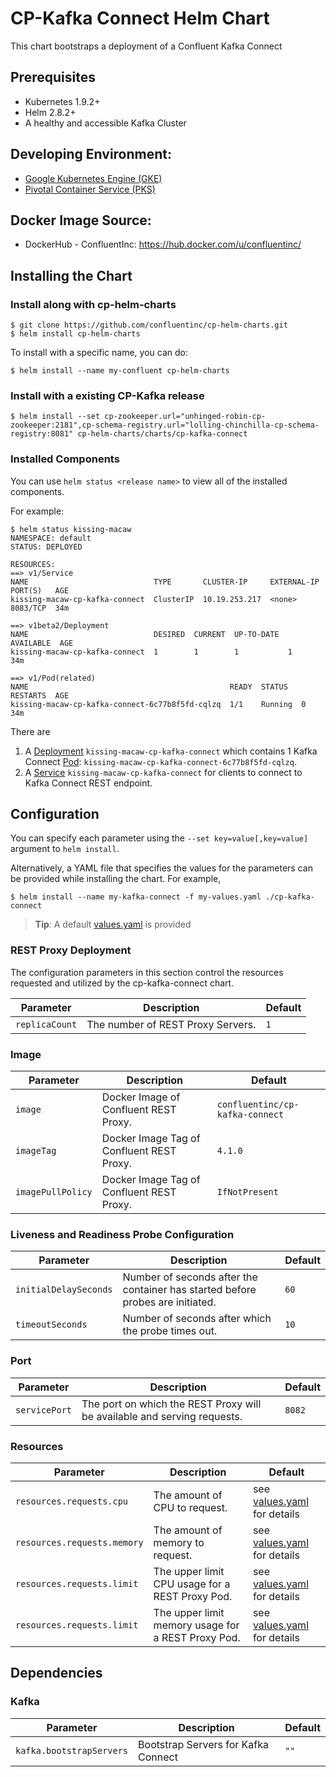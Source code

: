 # CP-Kafka Connect Helm Chart
This chart bootstraps a deployment of a Confluent Kafka Connect

## Prerequisites
* Kubernetes 1.9.2+
* Helm 2.8.2+
* A healthy and accessible Kafka Cluster

## Developing Environment: 
* [Google Kubernetes Engine (GKE)](https://cloud.google.com/kubernetes-engine/)
* [Pivotal Container Service (PKS)](https://pivotal.io/platform/pivotal-container-service)

## Docker Image Source: 
* DockerHub - ConfluentInc: https://hub.docker.com/u/confluentinc/

## Installing the Chart
### Install along with cp-helm-charts
```console
$ git clone https://github.com/confluentinc/cp-helm-charts.git
$ helm install cp-helm-charts
```

To install with a specific name, you can do:
```console
$ helm install --name my-confluent cp-helm-charts
```

### Install with a existing CP-Kafka release
```console
$ helm install --set cp-zookeeper.url="unhinged-robin-cp-zookeeper:2181",cp-schema-registry.url="lolling-chinchilla-cp-schema-registry:8081" cp-helm-charts/charts/cp-kafka-connect
```

### Installed Components
You can use `helm status <release name>` to view all of the installed components.

For example:
```console{%raw}
$ helm status kissing-macaw
NAMESPACE: default
STATUS: DEPLOYED

RESOURCES:
==> v1/Service
NAME                            TYPE       CLUSTER-IP     EXTERNAL-IP  PORT(S)   AGE
kissing-macaw-cp-kafka-connect  ClusterIP  10.19.253.217  <none>       8083/TCP  34m

==> v1beta2/Deployment
NAME                            DESIRED  CURRENT  UP-TO-DATE  AVAILABLE  AGE
kissing-macaw-cp-kafka-connect  1        1        1           1          34m

==> v1/Pod(related)
NAME                                             READY  STATUS   RESTARTS  AGE
kissing-macaw-cp-kafka-connect-6c77b8f5fd-cqlzq  1/1    Running  0         34m
```
There are 
1. A [Deployment](https://kubernetes.io/docs/concepts/workloads/controllers/deployment/) `kissing-macaw-cp-kafka-connect` which contains 1 Kafka Connect [Pod](https://kubernetes.io/docs/concepts/workloads/pods/pod-overview/): `kissing-macaw-cp-kafka-connect-6c77b8f5fd-cqlzq`.
1. A [Service](https://kubernetes.io/docs/concepts/services-networking/service/) `kissing-macaw-cp-kafka-connect` for clients to connect to Kafka Connect REST endpoint.

## Configuration
You can specify each parameter using the `--set key=value[,key=value]` argument to `helm install`.

Alternatively, a YAML file that specifies the values for the parameters can be provided while installing the chart. For example,

```console
$ helm install --name my-kafka-connect -f my-values.yaml ./cp-kafka-connect
```

> **Tip**: A default [values.yaml](values.yaml) is provided

### REST Proxy Deployment
The configuration parameters in this section control the resources requested and utilized by the cp-kafka-connect chart.

| Parameter | Description | Default |
| --------- | ----------- | ------- |
| `replicaCount` | The number of REST Proxy Servers. | `1` |

### Image
| Parameter | Description | Default |
| --------- | ----------- | ------- |
| `image` | Docker Image of Confluent REST Proxy. | `confluentinc/cp-kafka-connect` |
| `imageTag` | Docker Image Tag of Confluent REST Proxy. | `4.1.0` |
| `imagePullPolicy` | Docker Image Tag of Confluent REST Proxy. | `IfNotPresent` |

### Liveness and Readiness Probe Configuration
| Parameter | Description | Default |
| --------- | ----------- | ------- |
| `initialDelaySeconds` | Number of seconds after the container has started before probes are initiated. | `60` |
| `timeoutSeconds` | Number of seconds after which the probe times out. | `10` |

### Port
| Parameter | Description | Default |
| --------- | ----------- | ------- |
| `servicePort` | The port on which the REST Proxy will be available and serving requests. | `8082` |

### Resources
| Parameter | Description | Default |
| --------- | ----------- | ------- |
| `resources.requests.cpu` | The amount of CPU to request. | see [values.yaml](values.yaml) for details |
| `resources.requests.memory` | The amount of memory to request. | see [values.yaml](values.yaml) for details |
| `resources.requests.limit` | The upper limit CPU usage for a REST Proxy Pod. | see [values.yaml](values.yaml) for details |
| `resources.requests.limit` | The upper limit memory usage for a REST Proxy Pod. | see [values.yaml](values.yaml) for details |

## Dependencies
### Kafka
| Parameter | Description | Default |
| --------- | ----------- | ------- |
| `kafka.bootstrapServers` | Bootstrap Servers for Kafka Connect | `""` |